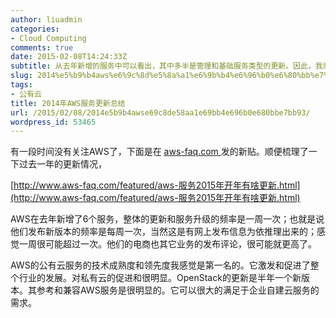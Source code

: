 ```yaml
---
author: liuadmin
categories:
- Cloud Computing
comments: true
date: 2015-02-08T14:24:33Z
subtitle: 从去年新增的服务中可以看出，其中多半是管理和基础服务类型的更新。因此，我感觉这也预示着，公有云技术的领头羊的发展也上到一定的成熟度上了。相比而言，企业私有云的建设还是纠结在几个症结上：选择私有云平台软件难，选择部署实施的落地工具和服务难，市场上相关的人才难找，大多出人连试点的经验还没还有获得，云应用-无状态应用踪影难觅。这些事实下，我看到了私有云建设的广阔服务前景，特别是企业服务这块。感觉有技术的实力派大牛们，应该趁着国产化软件的浪潮，踏踏实施做两年企业级产品，踏踏试试走下企业服务的路。别惦记着风头的那些钱，别惦记着做个公有云服务出来走出国门走向世界。我朝企业不差钱的主，土豪的企业有的事。毕竟近水楼台先得月。
slug: 2014%e5%b9%b4aws%e6%9c%8d%e5%8a%a1%e6%9b%b4%e6%96%b0%e6%80%bb%e7%bb%93
tags:
- 公有云
title: 2014年AWS服务更新总结
url: /2015/02/08/2014e5b9b4awse69c8de58aa1e69bb4e696b0e680bbe7bb93/
wordpress_id: 53465
---
```


有一段时间没有关注AWS了，下面是在 [aws-faq.com ](http://aws-faq.com)发的新贴。顺便梳理了一下过去一年的更新情况，

[http://www.aws-faq.com/featured/aws-服务2015年开年有啥更新.html](http://www.aws-faq.com/featured/aws-服务2015年开年有啥更新.html)

AWS在去年新增了6个服务，整体的更新和服务升级的频率是一周一次；也就是说他们发布新版本的频率是每周一次，当然这是有网上发布信息为依推理出来的；感觉一周很可能超过一次。他们的电商也其它业务的发布评论，很可能就更高了。

AWS的公有云服务的技术成熟度和领先度我感觉是第一名的。它激发和促进了整个行业的发展。对私有云的促进和很明显。OpenStack的更新是半年一个新版本。其参考和兼容AWS服务是很明显的。它可以很大的满足于企业自建云服务的需求。
